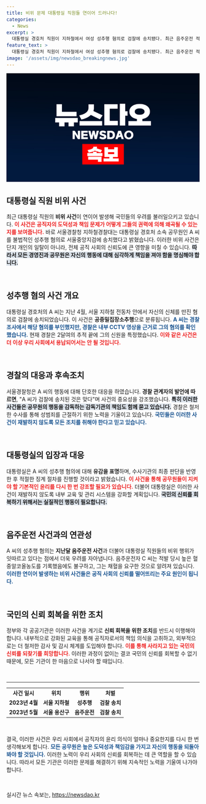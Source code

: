 ```yaml
---
title: 비위 문제 대통령실 직원들 연이어 드러나다!
categories:
  - News
excerpt: >
  대통령실 경호처 직원이 지하철에서 여성 성추행 혐의로 검찰에 송치됐다. 최근 음주운전 적발에 이어 또다시 발생한 비위에 대한 논란이 커지고 있다.
feature_text: >
  대통령실 경호처 직원이 지하철에서 여성 성추행 혐의로 검찰에 송치됐다. 최근 음주운전 적발에 이어 또다시 발생한 비위에 대한 논란이 커지고 있다.
image: '/assets/img/newsdao_breakingnews.jpg'
---
```


<p><img src="/assets/img/newsdao_breakingnews.jpg" alt="pcversion 속보" /></p>

<h2 data-ke-size="size26">대통령실 직원 비위 사건</h2>

<p data-ke-size="size16">최근 대통령실 직원의 <b>비위 사건</b>이 연이어 발생해 국민들의 우려를 불러일으키고 있습니다. <b><span style="color: #ee2323;">이 사건은 공직자의 도덕성과 책임 문제가 어떻게 그들의 권력에 의해 왜곡될 수 있는지를 보여줍니다.</span></b> 바로 서울경찰청 지하철경찰대는 대통령실 경호처 소속 공무원인 A 씨를 불법적인 성추행 혐의로 서울중앙지검에 송치했다고 밝혔습니다. 이러한 비위 사건은 단지 개인의 일탈이 아니라, 전체 공직 사회의 신뢰도에 큰 영향을 미칠 수 있습니다. <b><span style="background-color: #21538527;">따라서 모든 경영진과 공무원은 자신의 행동에 대해 심각하게 책임을 져야 함을 명심해야 합니다.</span></b></p>

<p data-ke-size="size16">&nbsp;</p>

<h2 data-ke-size="size26">성추행 혐의 사건 개요</h2>

<p data-ke-size="size16">대통령실 경호처의 A 씨는 지난 4월, 서울 지하철 전동차 안에서 자신의 신체를 만진 혐의로 검찰에 송치되었습니다. 이 사건은 <b>공중밀집장소추행</b>으로 분류됩니다. <b><span style="color: #1a5490;">A 씨는 경찰 조사에서 해당 혐의를 부인했지만, 경찰은 내부 CCTV 영상을 근거로 그의 혐의를 확인했습니다.</span></b> 현재 경찰은 2달여의 추적 끝에 그의 신원을 특정했습니다. <b><span style="color: #ee2323;">이와 같은 사건은 더 이상 우리 사회에서 용납되어서는 안 될 것입니다.</span></b></p>

<p data-ke-size="size16">&nbsp;</p>

<h2 data-ke-size="size26">경찰의 대응과 후속조치</h2>

<p data-ke-size="size16">서울경찰청은 A 씨의 행동에 대해 단호한 대응을 하였습니다. <b>경찰 관계자의 발언에 따르면</b>, "A 씨가 검찰에 송치된 것은 맞다"며 사건의 중요성을 강조했습니다. <b><span style="background-color: #21538527;">특히 이러한 사건들은 공무원의 행동을 감독하는 감독기관의 책임도 함께 묻고 있습니다.</span></b> 경찰은 철저한 수사를 통해 성범죄를 근절하기 위한 노력을 기울이고 있습니다. <b><span style="color: #1a5490;">국민들은 이러한 사건이 재발하지 않도록 모든 조치를 취해야 한다고 믿고 있습니다.</span></b></p>

<p data-ke-size="size16">&nbsp;</p>

<h2 data-ke-size="size26">대통령실의 입장과 대응</h2>

<p data-ke-size="size16">대통령실은 A 씨의 성추행 혐의에 대해 <b>유감을 표명</b>하며, 수사기관의 최종 판단을 반영한 후 적절한 징계 절차를 진행할 것이라고 밝혔습니다. <b><span style="color: #ee2323;">이 사건을 통해 공무원들이 지켜야 할 기본적인 윤리를 다시 한 번 강조할 필요가 있습니다.</span></b> 더불어 대통령실은 이러한 사건이 재발하지 않도록 내부 교육 및 관리 시스템을 강화할 계획입니다. <b><span style="background-color: #21538527;">국민의 신뢰를 회복하기 위해서는 실질적인 행동이 필요합니다.</span></b></p>

<p data-ke-size="size16">&nbsp;</p>

<h2 data-ke-size="size26">음주운전 사건과의 연관성</h2>

<p data-ke-size="size16">A 씨의 성추행 혐의는 <b>지난달 음주운전 사건</b>과 더불어 대통령실 직원들의 비위 행위가 잇따르고 있다는 점에서 더욱 우려를 자아냅니다. 음주운전자 C 씨는 적발 당시 높은 혈중알코올농도를 기록했음에도 불구하고, 그는 채혈을 요구한 것으로 알려져 있습니다. <b><span style="color: #1a5490;">이러한 연이어 발생하는 비위 사건들은 공직 사회의 신뢰를 떨어뜨리는 주요 원인이 됩니다.</span></b></p>

<p data-ke-size="size16">&nbsp;</p>

<h2 data-ke-size="size26">국민의 신뢰 회복을 위한 조치</h2>

<p data-ke-size="size16">정부와 각 공공기관은 이러한 사건을 계기로 <b>신뢰 회복을 위한 조치</b>를 반드시 이행해야 합니다. 내부적으로 강화된 교육을 통해 공직자로서의 책임 의식을 고취하고, 외부적으로는 더 철저한 감사 및 감시 체계를 도입해야 합니다. <b><span style="color: #ee2323;">이를 통해 사라지고 있는 국민의 신뢰를 되찾기를 희망합니다.</span></b> 이러한 과정이 없이는 결코 국민의 신뢰를 회복할 수 없기 때문에, 모든 기관이 한 마음으로 나서야 할 때입니다.</p>

<p data-ke-size="size16">&nbsp;</p>

<hr>

<table style="width: 100%; border-collapse: collapse;">
<tbody>
<tr>
<td style="text-align: center; height: 17px;"><b>사건 일시</b></td>
<td style="text-align: center; height: 17px;"><b>위치</b></td>
<td style="text-align: center; height: 17px;"><b>행위</b></td>
<td style="text-align: center; height: 17px;"><b>처벌</b></td>
</tr>
<tr>
<td style="text-align: center; height: 17px;"><b>2023년 4월</b></td>
<td style="text-align: center; height: 17px;"><b>서울 지하철</b></td>
<td style="text-align: center; height: 17px;"><b>성추행</b></td>
<td style="text-align: center; height: 17px;"><b>검찰 송치</b></td>
</tr>
<tr>
<td style="text-align: center; height: 17px;"><b>2023년 5월</b></td>
<td style="text-align: center; height: 17px;"><b>서울 용산구</b></td>
<td style="text-align: center; height: 17px;"><b>음주운전</b></td>
<td style="text-align: center; height: 17px;"><b>검찰 송치</b></td>
</tr>
</tbody>
</table>

<p data-ke-size="size16">&nbsp;</p>

<p data-ke-size="size16">결국, 이러한 사건은 우리 사회에서 공직자의 윤리 의식이 얼마나 중요한지를 다시 한 번 생각해보게 합니다. <b><span style="color: #1a5490;">모든 공무원은 높은 도덕성과 책임감을 가지고 자신의 행동을 되돌아봐야 할 것입니다.</span></b> 이러한 노력이 우리 사회의 신뢰를 회복하는 데 큰 역할을 할 수 있습니다. 따라서 모든 기관은 이러한 문제를 해결하기 위해 지속적인 노력을 기울여 나가야 합니다.</p>

<p data-ke-size="size16">&nbsp;</p>
실시간 뉴스 속보는, <a href="https://newsdao.kr" rel="dofollow">https://newsdao.kr</a>


